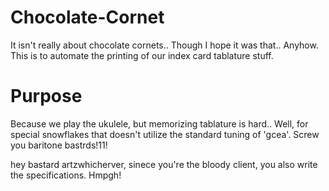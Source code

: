 # Chocolate-Cornet
It isn't really about chocolate cornets.. Though I hope it was that.. Anyhow. This is to automate the printing of our index card tablature stuff. 

# Purpose

Because we play the ukulele, but memorizing tablature is hard.. Well, for special snowflakes that doesn't utilize the standard tuning of 'gcea'. Screw you baritone bastrds!11!


hey bastard artzwhicherver, sinece you're the bloody client, you also write the specifications. Hmpgh!
